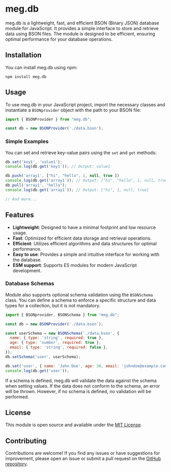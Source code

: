 # meg.db

meg.db is a lightweight, fast, and efficient BSON (Binary JSON) database module for JavaScript. It provides a simple interface to store and retrieve data using BSON files. The module is designed to be efficient, ensuring optimal performance for your database operations.

## Installation

You can install meg.db using npm:

```shell
npm install meg.db
```

## Usage

To use meg.db in your JavaScript project, import the necessary classes and instantiate a `BSONprovider` object with the path to your BSON file:

```javascript
import { BSONProvider } from "meg.db";

const db = new BSONProvider('./data.bson');
```

### Simple Examples

You can set and retrieve key-value pairs using the `set` and `get` methods:

```javascript
db.set('key1', 'value1');
console.log(db.get('key1')); // Output: value1

db.push('array1', ["hi", "hello", 1, null, true ])
console.log(db.get('array1')); // Output: ["hi", "hello", 1, null, true]
db.pull('array1', "hello");
console.log(db.get('array1')); // Output: ["hi", 1, null, true]

// And more...
```

## Features

- **Lightweight**: Designed to have a minimal footprint and low resource usage.
- **Fast**: Optimized for efficient data storage and retrieval operations.
- **Efficient**: Utilizes efficient algorithms and data structures for optimal performance.
- **Easy to use**: Provides a simple and intuitive interface for working with the database.
- **ESM support**: Supports ES modules for modern JavaScript development.

### Database Schemas

Module also supports optional schema validation using the `BSONSchema` class. You can define a schema to enforce a specific structure and data types for a collection, but it is not mandatory.

```javascript
import { BSONprovider, BSONSchema } from "meg.db";

const db = new BSONProvider('./data.bson');

const userSchema = new BSONSchema('./data.bson', {
  name: { type: 'string', required: true },
  age: { type: 'number', required: true },
  email: { type: 'string', required: false },
});
db.setSchema('user', userSchema);

db.set('user', { name: 'John Doe', age: 30, email: 'johndoe@example.com' });
console.log(db.get('user'));
```

If a schema is defined, meg.db will validate the data against the schema when setting values. If the data does not conform to the schema, an error will be thrown. However, if no schema is defined, no validation will be performed.

## License

This module is open source and available under the [MIT License](https://opensource.org/licenses/MIT).

## Contributing

Contributions are welcome! If you find any issues or have suggestions for improvement, please open an issue or submit a pull request on the [GitHub repository](https://github.com/MegalithOffical/meg.db/issues).
